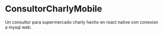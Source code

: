 # ConsultorCharlyMobile
Un consultor para supermercado charly hecho en react native con conexion a mysql web.
